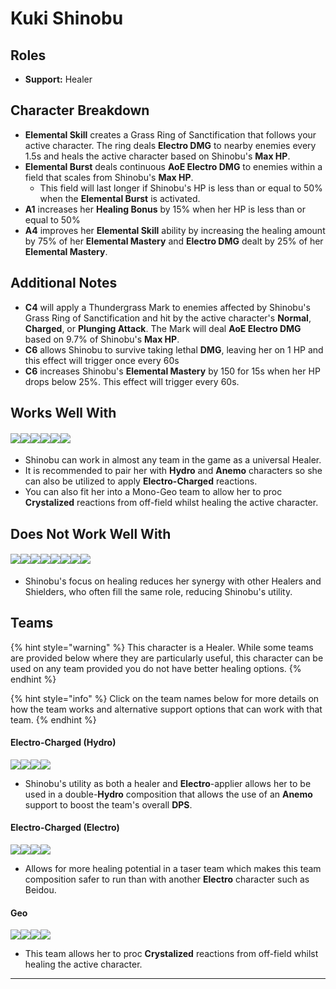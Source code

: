 # Kuki Shinobu

## Roles

* **Support:** Healer

## **Character Breakdown**

* **Elemental Skill** creates a Grass Ring of Sanctification that follows your active character. The ring deals **Electro DMG** to nearby enemies every 1.5s and heals the active character based on Shinobu's **Max HP**.
* **Elemental Burst** deals continuous **AoE Electro DMG** to enemies within a field that scales from Shinobu's **Max HP**.
  * This field will last longer if Shinobu's HP is less than or equal to 50% when the **Elemental Burst** is activated.&#x20;
* **A1** increases her **Healing Bonus** by 15% when her HP is less than or equal to 50%
* **A4** improves her **Elemental Skill** ability by increasing the healing amount by 75% of her **Elemental Mastery** and **Electro DMG** dealt by 25% of her **Elemental Mastery**.

## Additional Notes

* **C4** will apply a Thundergrass Mark to enemies affected by Shinobu's Grass Ring of Sanctification and hit by the active character's **Normal**, **Charged**, or **Plunging Attack**. The Mark will deal **AoE Electro DMG** based on 9.7% of Shinobu's **Max HP**.
* **C6** allows Shinobu to survive taking lethal **DMG**, leaving her on 1 HP and this effect will trigger once every 60s
* **C6** increases Shinobu's **Elemental Mastery** by 150 for 15s when her HP drops below 25%. This effect will trigger every 60s.&#x20;

## Works Well With

#### ![](../../.gitbook/assets/Element\_Anemo.webp)![](../../.gitbook/assets/Element\_Cryo.webp)![](../../.gitbook/assets/Element\_Electro.webp)![](../../.gitbook/assets/Element\_Geo.webp)![](../../.gitbook/assets/Element\_Hydro.webp)![](../../.gitbook/assets/Element\_Pyro.webp)

* Shinobu can work in almost any team in the game as a universal Healer.
* It is recommended to pair her with **Hydro** and **Anemo** characters so she can also be utilized to apply **Electro-Charged** reactions.&#x20;
* You can also fit her into a Mono-Geo team to allow her to proc **Crystalized** reactions from off-field whilst healing the active character.

## Does Not Work Well With

#### ![](../../.gitbook/assets/UI\_AvatarIcon\_Zhongli.png)![](../../.gitbook/assets/UI\_AvatarIcon\_Bennett.png)![](../../.gitbook/assets/UI\_AvatarIcon\_Diona.png)![](../../.gitbook/assets/UI\_AvatarIcon\_Jean.png)![](../../.gitbook/assets/UI\_AvatarIcon\_Sayu.png)![](../../.gitbook/assets/UI\_AvatarIcon\_Qiqi.png)![](../../.gitbook/assets/UI\_AvatarIcon\_Barbara.png)![](../../.gitbook/assets/UI\_AvatarIcon\_Tohma.png)

* Shinobu's focus on healing reduces her synergy with other Healers and Shielders, who often fill the same role, reducing Shinobu's utility.

## Teams

{% hint style="warning" %}
This character is a Healer. While some teams are provided below where they are particularly useful, this character can be used on any team provided you do not have better healing options.
{% endhint %}

{% hint style="info" %}
Click on the team names below for more details on how the team works and alternative support options that can work with that team.
{% endhint %}

#### Electro-Charged (Hydro)

![](../../.gitbook/assets/UI\_AvatarIcon\_Yelan.png)![](../../.gitbook/assets/UI\_AvatarIcon\_Ayato.png)![](../../.gitbook/assets/UI\_AvatarIcon\_Kuki\_Shinobu.png)![](../../.gitbook/assets/UI\_AvatarIcon\_Kazuha.png)

* Shinobu's utility as both a healer and **Electro**-applier allows her to be used in a double-**Hydro** composition that allows the use of an **Anemo** support to boost the team's overall **DPS**.

#### Electro-Charged (Electro)

![](../../.gitbook/assets/UI\_AvatarIcon\_Sucrose.png)![](../../.gitbook/assets/UI\_AvatarIcon\_Fischl.png)![](../../.gitbook/assets/UI\_AvatarIcon\_Kuki\_Shinobu.png)![](../../.gitbook/assets/UI\_AvatarIcon\_Xingqiu.png)

* Allows for more healing potential in a taser team which makes this team composition safer to run than with another **Electro** character such as Beidou.

#### Geo

![](../../.gitbook/assets/UI\_AvatarIcon\_Itto.png)![](../../.gitbook/assets/UI\_AvatarIcon\_Albedo.png)![](../../.gitbook/assets/UI\_AvatarIcon\_Gorou.png)![](../../.gitbook/assets/UI\_AvatarIcon\_Kuki\_Shinobu.png)

* This team allows her to proc **Crystalized** reactions from off-field whilst healing the active character.



****

